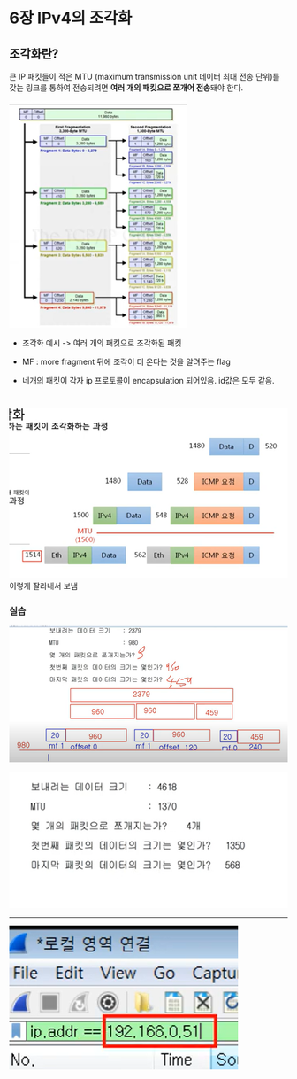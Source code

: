# 6장 IPv4의 조각화

## 조각화란?

큰 IP 패킷들이 적은 MTU (maximum transmission unit 데이터 최대 전송 단위)를 갖는 링크를 통하여 전송되려면 **여러 개의 패킷으로 쪼개어 전송**돼야 한다.

![Alt text](./images/image-18.png)

- 조각화 예시
  -> 여러 개의 패킷으로 조각화된 패킷

- MF : more fragment 뒤에 조각이 더 온다는 것을 알려주는 flag

- 네개의 패킷이 각자 ip 프로토콜이 encapsulation 되어있음. id값은 모두 같음.

#

![Alt text](./images/image-19.png)  
이렇게 잘라내서 보냄

### 실습

![](./images/image-20.png)

![](./images/image-21.png)

---

![Alt text](./images/image-22.png)
